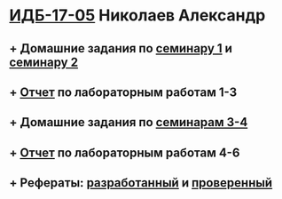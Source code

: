 # [ИДБ-17-05](https://github.com/stankin/design-part-1/wiki/list-idb-17-05) Николаев Александр

## + Домашние задания по [семинару 1](https://github.com/stankin/design-part-1/wiki/sem1#%D0%9C%D0%B0%D0%B7%D0%B8%D1%82%D0%BE%D0%B2-%D0%90%D0%B9%D0%BD%D1%83%D1%80) и [семинару 2](https://github.com/stankin/design-part-1/wiki/sem2#%D0%9C%D0%B0%D0%B7%D0%B8%D1%82%D0%BE%D0%B2-%D0%90%D0%B9%D0%BD%D1%83%D1%80-%D0%9C%D0%B8%D0%BB%D0%B5%D0%BD%D0%B0-%D0%A8%D0%B5%D1%80%D0%BC%D0%B0%D1%82%D0%BE%D0%B2%D0%B0)

## + [Отчет](https://github.com/Nikolaev71/Nikolaev71.github.io/wiki/%D0%9E%D1%82%D1%87%D1%91%D1%82-%D0%BF%D0%BE-%D0%BB%D0%B0%D0%B1%D0%BE%D1%80%D0%B0%D1%82%D0%BE%D1%80%D0%BD%D1%8B%D0%BC-%D1%80%D0%B0%D0%B1%D0%BE%D1%82%D0%B0%D0%BC-1-3#%D0%9E%D1%82%D1%87%D0%B5%D1%82-%D0%BE-%D0%BB%D0%B0%D0%B1%D0%BE%D1%80%D0%B0%D1%82%D0%BE%D1%80%D0%BD%D1%8B%D1%85-%D1%80%D0%B0%D0%B1%D0%BE%D1%82%D0%B0%D1%85) по лабораторным работам 1-3

## + Домашние задания по [семинарам 3-4](https://github.com/Nikolaev71/Nikolaev71.github.io/wiki/%D0%94%D0%B5%D0%BB%D0%BE%D0%B2%D0%B0%D1%8F-%D0%B8%D0%B3%D1%80%D0%B0)

## + [Отчет](https://github.com/Nikolaev71/Nikolaev71.github.io/wiki/lab4-6) по лабораторным работам 4-6

## + Рефераты: [разработанный](https://github.com/Nikolaev71/Nikolaev71.github.io) и [проверенный](https://github.com/Nikolaev71/Nikolaev71.github.io)
